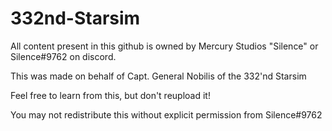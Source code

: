 # 332nd-Starsim

All content present in this github is owned by Mercury Studios "Silence" or Silence#9762 on discord.

This was made on behalf of Capt. General Nobilis of the 332'nd Starsim

Feel free to learn from this, but don't reupload it!

You may not redistribute this without explicit permission from Silence#9762
